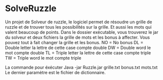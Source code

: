 # SolveRuzzle
Un projet de Solveur de ruzzle, le logiciel permet de résoudre un grille de ruzzle et de trouver tous les possibilités sur la grille.
Et aussi les mots qui valent beaucoup de points.
Dans le dossier exécutable, vous trouverez le jar du solveur et deux fichiers la grille de mots et les bonus à affecter.
Vous pouvez tout à fait changer la grille et les bonus.
NO = No bonus
DL = Double letter la lettre de cette case compte double
DW = Double word le mot compte double
TL = Triple letter la lettre de cette case compte triple
TW = Triple word le mot compte triple

La commande pour éxécuter Java -jar Ruzzle.jar grille.txt bonus.txt mots.txt
Le dernier paramètre est le fichier de dictionnaire.
